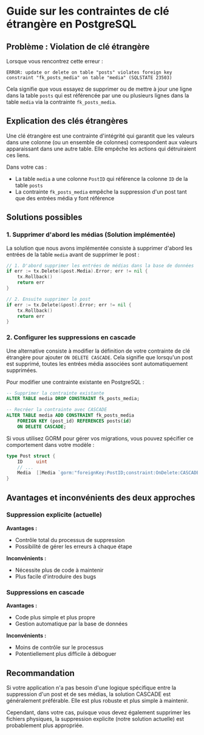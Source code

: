 # Guide sur les contraintes de clé étrangère en PostgreSQL

## Problème : Violation de clé étrangère

Lorsque vous rencontrez cette erreur :

```
ERROR: update or delete on table "posts" violates foreign key constraint "fk_posts_media" on table "media" (SQLSTATE 23503)
```

Cela signifie que vous essayez de supprimer ou de mettre à jour une ligne dans la table `posts` qui est référencée par une ou plusieurs lignes dans la table `media` via la contrainte `fk_posts_media`.

## Explication des clés étrangères

Une clé étrangère est une contrainte d'intégrité qui garantit que les valeurs dans une colonne (ou un ensemble de colonnes) correspondent aux valeurs apparaissant dans une autre table. Elle empêche les actions qui détruiraient ces liens.

Dans votre cas :
- La table `media` a une colonne `PostID` qui référence la colonne `ID` de la table `posts`
- La contrainte `fk_posts_media` empêche la suppression d'un post tant que des entrées média y font référence

## Solutions possibles

### 1. Supprimer d'abord les médias (Solution implémentée)

La solution que nous avons implémentée consiste à supprimer d'abord les entrées de la table `media` avant de supprimer le post :

```go
// 1. D'abord supprimer les entrées de médias dans la base de données
if err := tx.Delete(&post.Media).Error; err != nil {
    tx.Rollback()
    return err
}

// 2. Ensuite supprimer le post
if err := tx.Delete(&post).Error; err != nil {
    tx.Rollback()
    return err
}
```

### 2. Configurer les suppressions en cascade

Une alternative consiste à modifier la définition de votre contrainte de clé étrangère pour ajouter `ON DELETE CASCADE`. Cela signifie que lorsqu'un post est supprimé, toutes les entrées média associées sont automatiquement supprimées.

Pour modifier une contrainte existante en PostgreSQL :

```sql
-- Supprimer la contrainte existante
ALTER TABLE media DROP CONSTRAINT fk_posts_media;

-- Recréer la contrainte avec CASCADE
ALTER TABLE media ADD CONSTRAINT fk_posts_media 
    FOREIGN KEY (post_id) REFERENCES posts(id) 
    ON DELETE CASCADE;
```

Si vous utilisez GORM pour gérer vos migrations, vous pouvez spécifier ce comportement dans votre modèle :

```go
type Post struct {
    ID     uint
    // ...
    Media  []Media `gorm:"foreignKey:PostID;constraint:OnDelete:CASCADE;"`
}
```

## Avantages et inconvénients des deux approches

### Suppression explicite (actuelle)

**Avantages :**
- Contrôle total du processus de suppression
- Possibilité de gérer les erreurs à chaque étape

**Inconvénients :**
- Nécessite plus de code à maintenir
- Plus facile d'introduire des bugs

### Suppressions en cascade

**Avantages :**
- Code plus simple et plus propre
- Gestion automatique par la base de données

**Inconvénients :**
- Moins de contrôle sur le processus
- Potentiellement plus difficile à déboguer

## Recommandation

Si votre application n'a pas besoin d'une logique spécifique entre la suppression d'un post et de ses médias, la solution CASCADE est généralement préférable. Elle est plus robuste et plus simple à maintenir.

Cependant, dans votre cas, puisque vous devez également supprimer les fichiers physiques, la suppression explicite (notre solution actuelle) est probablement plus appropriée.
